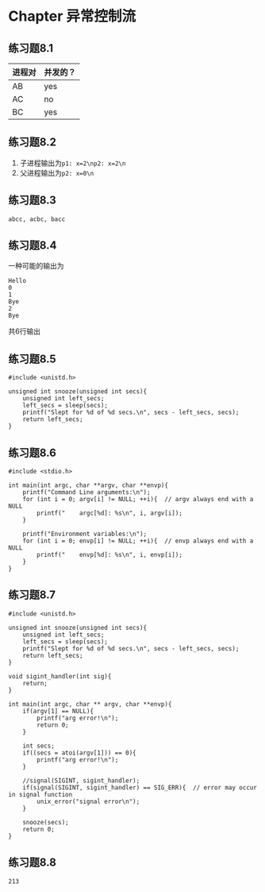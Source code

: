 # Chapter 异常控制流
 
## 练习题8.1
| 进程对 | 并发的？ |
| ------ | -------- |
| AB     | yes      |
| AC     | no       |
| BC     | yes      |

## 练习题8.2
1. 子进程输出为`p1: x=2\np2: x=2\n`
2. 父进程输出为`p2: x=0\n`

## 练习题8.3
`abcc, acbc, bacc`

## 练习题8.4
一种可能的输出为
```
Hello
0
1
Bye
2
Bye
```
共6行输出

## 练习题8.5
```
#include <unistd.h>

unsigned int snooze(unsigned int secs){
    unsigned int left_secs;
    left_secs = sleep(secs);
    printf("Slept for %d of %d secs.\n", secs - left_secs, secs);
    return left_secs;
}
```

## 练习题8.6
```
#include <stdio.h>

int main(int argc, char **argv, char **envp){
    printf("Command Line arguments:\n");
    for (int i = 0; argv[i] != NULL; ++i){  // argv always end with a NULL
        printf("    argc[%d]: %s\n", i, argv[i]);
    }

    printf("Environment variables:\n");
    for (int i = 0; envp[i] != NULL; ++i){  // envp always end with a NULL
        printf("    envp[%d]: %s\n", i, envp[i]);
    }
}
```

## 练习题8.7
```
#include <unistd.h>

unsigned int snooze(unsigned int secs){
    unsigned int left_secs;
    left_secs = sleep(secs);
    printf("Slept for %d of %d secs.\n", secs - left_secs, secs);
    return left_secs;
}

void sigint_handler(int sig){
    return;
}

int main(int argc, char ** argv, char **envp){
    if(argv[1] == NULL){
        printf("arg error!\n");
        return 0;
    }

    int secs;
    if((secs = atoi(argv[1])) == 0){
        printf("arg error!\n");
    }

    //signal(SIGINT, sigint_handler);
    if(signal(SIGINT, sigint_handler) == SIG_ERR){  // error may occur in signal function
        unix_error("signal error\n");
    }

    snooze(secs);
    return 0;
}
```

## 练习题8.8
`213`